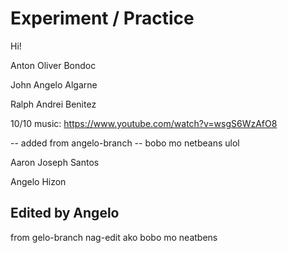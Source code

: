 # Experiment / Practice

Hi!

Anton Oliver Bondoc 

John Angelo Algarne

Ralph Andrei Benitez

10/10 music:
https://www.youtube.com/watch?v=wsgS6WzAfO8

-- added from angelo-branch
-- bobo mo netbeans ulol

Aaron Joseph Santos

Angelo Hizon

## Edited by Angelo

from gelo-branch nag-edit ako
bobo mo neatbens